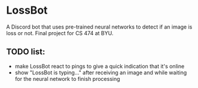 # LossBot
A Discord bot that uses pre-trained neural networks to detect if an image is loss or not. Final project for CS 474 at BYU.

## TODO list:
- make LossBot react to pings to give a quick indication that it's online
- show "LossBot is typing..." after receiving an image and while waiting for the neural network to finish processing
